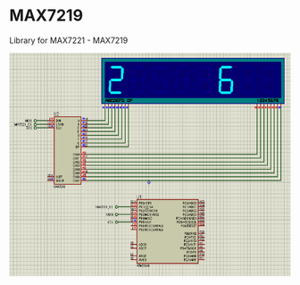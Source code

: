 # MAX7219

Library for MAX7221 - MAX7219

<img align="left" width="650" height="400" src="https://github.com/josimarpereiraleite/MAX7219/blob/main/Images/capture-20210919-013956.png">
<br /><br /><br /><br /><br /><br /><br /><br /><br /><br /><br /><br /><br /><br /><br /><br /><br /><br />
